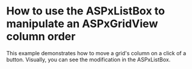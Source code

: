 # How to use the ASPxListBox to manipulate an ASPxGridView column order


<p>This example demonstrates how to move a grid's column on a click of a button. Visually, you can see the modification in the ASPxListBox.</p>

<br/>


